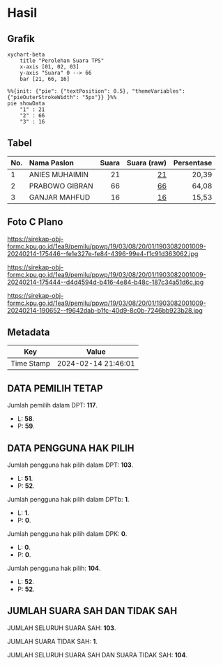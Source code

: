 # Hasil

## Grafik

```mermaid
xychart-beta
    title "Perolehan Suara TPS"
    x-axis [01, 02, 03]
    y-axis "Suara" 0 --> 66
    bar [21, 66, 16]
```

```mermaid
%%{init: {"pie": {"textPosition": 0.5}, "themeVariables": {"pieOuterStrokeWidth": "5px"}} }%%
pie showData
    "1" : 21
    "2" : 66
    "3" : 16
```

## Tabel

| No. | Nama Paslon    | Suara | Suara (raw) | Persentase |
|:--- |:-------------- | -----:| -----------:| ----------:|
| 1   | ANIES MUHAIMIN | 21    | [21][p-1]   | 20,39      |
| 2   | PRABOWO GIBRAN | 66    | [66][p-2]   | 64,08      |
| 3   | GANJAR MAHFUD  | 16    | [16][p-3]   | 15,53      |


[p-1]: https://github.com/gigit-pemilu/pemilu-2024-19-kepulauan-bangka-belitung/blob/main/pilpres/hitung-suara/sub/19-kepulauan-bangka-belitung/sub/03-bangka-selatan/sub/08-kepulauan-pongok/sub/2001-pongok/sub/009-tps/sub/paslon-1.txt
[p-2]: https://github.com/gigit-pemilu/pemilu-2024-19-kepulauan-bangka-belitung/blob/main/pilpres/hitung-suara/sub/19-kepulauan-bangka-belitung/sub/03-bangka-selatan/sub/08-kepulauan-pongok/sub/2001-pongok/sub/009-tps/sub/paslon-2.txt
[p-3]: https://github.com/gigit-pemilu/pemilu-2024-19-kepulauan-bangka-belitung/blob/main/pilpres/hitung-suara/sub/19-kepulauan-bangka-belitung/sub/03-bangka-selatan/sub/08-kepulauan-pongok/sub/2001-pongok/sub/009-tps/sub/paslon-3.txt

## Foto C Plano

https://sirekap-obj-formc.kpu.go.id/1ea9/pemilu/ppwp/19/03/08/20/01/1903082001009-20240214-175446--fe1e327e-fe84-4396-99e4-f1c91d363062.jpg

https://sirekap-obj-formc.kpu.go.id/1ea9/pemilu/ppwp/19/03/08/20/01/1903082001009-20240214-175444--d4d4594d-b416-4e84-b48c-187c34a51d6c.jpg

https://sirekap-obj-formc.kpu.go.id/1ea9/pemilu/ppwp/19/03/08/20/01/1903082001009-20240214-190652--f9642dab-b1fc-40d9-8c0b-7246bb923b28.jpg


## Metadata

| Key        | Value               |
| ---------- | ------------------- |
| Time Stamp | 2024-02-14 21:46:01 |


## DATA PEMILIH TETAP

Jumlah pemilih dalam DPT: **117**.
 * L: **58**.
 * P: **59**.

## DATA PENGGUNA HAK PILIH

Jumlah pengguna hak pilih dalam DPT: **103**.
 * L: **51**.
 * P: **52**.

Jumlah pengguna hak pilih dalam DPTb: **1**.
 * L: **1**.
 * P: **0**.

Jumlah pengguna hak pilih dalam DPK: **0**.
 * L: **0**.
 * P: **0**.

Jumlah pengguna hak pilih: **104**.
 * L: **52**.
 * P: **52**.

## JUMLAH SUARA SAH DAN TIDAK SAH

JUMLAH SELURUH SUARA SAH: **103**.

JUMLAH SUARA TIDAK SAH: **1**.

JUMLAH SELURUH SUARA SAH DAN SUARA TIDAK SAH: **104**.


